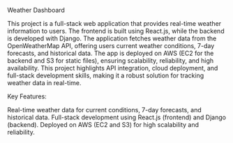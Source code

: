 Weather Dashboard

This project is a full-stack web application that provides real-time weather information to users. The frontend is built using React.js, while the backend is developed with Django. The application fetches weather data from the OpenWeatherMap API, offering users current weather conditions, 7-day forecasts, and historical data. The app is deployed on AWS (EC2 for the backend and S3 for static files), ensuring scalability, reliability, and high availability. This project highlights API integration, cloud deployment, and full-stack development skills, making it a robust solution for tracking weather data in real-time.

Key Features:

Real-time weather data for current conditions, 7-day forecasts, and historical data.
Full-stack development using React.js (frontend) and Django (backend).
Deployed on AWS (EC2 and S3) for high scalability and reliability.
